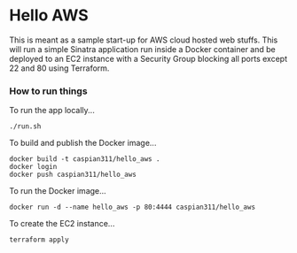 # Hello AWS

This is meant as a sample start-up for AWS cloud hosted web stuffs. This will run a simple Sinatra application run inside a Docker container and be deployed to an EC2 instance with a Security Group blocking all ports except 22 and 80 using Terraform.



### How to run things

To run the app locally...

    ./run.sh

To build and publish the Docker image...

    docker build -t caspian311/hello_aws .
    docker login
    docker push caspian311/hello_aws
    
To run the Docker image...

    docker run -d --name hello_aws -p 80:4444 caspian311/hello_aws

To create the EC2 instance...

    terraform apply

